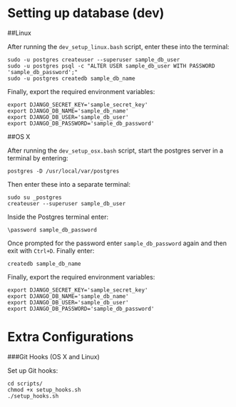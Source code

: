 Setting up database (dev)
===

##Linux

After running the `dev_setup_linux.bash` script, enter these into the terminal:

```
sudo -u postgres createuser --superuser sample_db_user
sudo -u postgres psql -c "ALTER USER sample_db_user WITH PASSWORD 'sample_db_password';"
sudo -u postgres createdb sample_db_name
```

Finally, export the required environment variables:

```
export DJANGO_SECRET_KEY='sample_secret_key'
export DJANGO_DB_NAME='sample_db_name'
export DJANGO_DB_USER='sample_db_user'
export DJANGO_DB_PASSWORD='sample_db_password'
```

##OS X


After running the `dev_setup_osx.bash` script, start the postgres server in a terminal by entering:

```
postgres -D /usr/local/var/postgres
```
Then enter these into a separate terminal:

```
sudo su _postgres
createuser --superuser sample_db_user
```

Inside the Postgres terminal enter:

```
\password sample_db_password
```

Once prompted for the password enter `sample_db_password` again and then exit with `Ctrl+D`. Finally enter:

```
createdb sample_db_name
```

Finally, export the required environment variables:

```
export DJANGO_SECRET_KEY='sample_secret_key'
export DJANGO_DB_NAME='sample_db_name'
export DJANGO_DB_USER='sample_db_user'
export DJANGO_DB_PASSWORD='sample_db_password'
```

Extra Configurations
===


###Git Hooks (OS X and Linux)

Set up Git hooks:

```
cd scripts/
chmod +x setup_hooks.sh
./setup_hooks.sh
```

